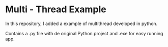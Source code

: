 # Multi - Thread Example

In this repository, I added a example of multithread developed in python.

Contains a .py file with de original Python project and .exe for easy running app.
